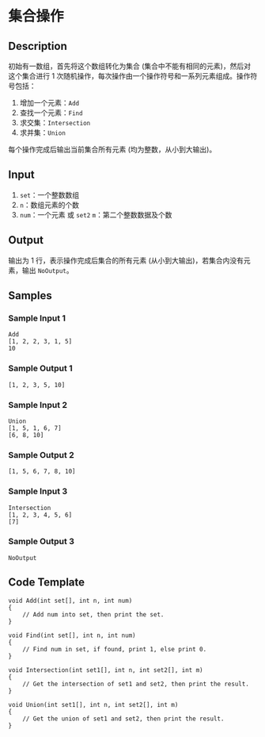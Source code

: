 # 集合操作
## Description
初始有一数组，首先将这个数组转化为集合 (集合中不能有相同的元素)，然后对这个集合进行 1 次随机操作，每次操作由一个操作符号和一系列元素组成。操作符号包括：

1. 增加一个元素：`Add`
2. 查找一个元素：`Find`
3. 求交集：`Intersection`
4. 求并集：`Union`

每个操作完成后输出当前集合所有元素 (均为整数，从小到大输出)。

## Input
1. `set`：一个整数数组
2. `n`：数组元素的个数
3. `num`：一个元素
或 `set2` `m`：第二个整数数据及个数

## Output
输出为 1 行，表示操作完成后集合的所有元素 (从小到大输出)，若集合内没有元素，输出 `NoOutput`。

## Samples
### Sample Input 1 
```
Add
[1, 2, 2, 3, 1, 5]
10
```

### Sample Output 1
```
[1, 2, 3, 5, 10]
```

### Sample Input 2 
```
Union
[1, 5, 1, 6, 7]
[6, 8, 10]
```

### Sample Output 2
```
[1, 5, 6, 7, 8, 10]
```

### Sample Input 3 
```
Intersection
[1, 2, 3, 4, 5, 6]
[7]
```

### Sample Output 3
```
NoOutput
```

## Code Template
```
void Add(int set[], int n, int num)
{
    // Add num into set, then print the set.
}

void Find(int set[], int n, int num)
{
    // Find num in set, if found, print 1, else print 0.
}

void Intersection(int set1[], int n, int set2[], int m)
{
    // Get the intersection of set1 and set2, then print the result.
}

void Union(int set1[], int n, int set2[], int m)
{
    // Get the union of set1 and set2, then print the result.
}
```